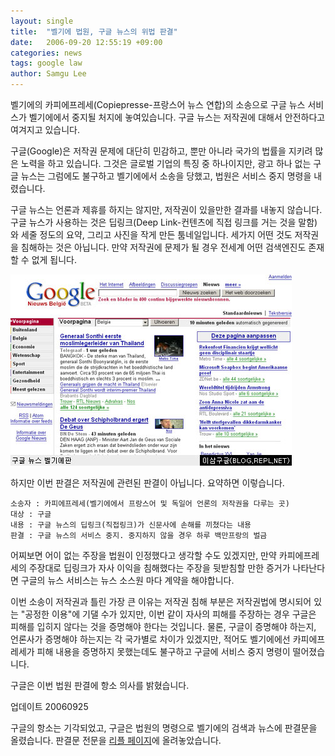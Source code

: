 ```yaml
---
layout: single
title:  "벨기에 법원, 구글 뉴스의 위법 판결"
date:   2006-09-20 12:55:19 +09:00
categories: news
tags: google law
author: Samgu Lee
---
```

벨기에의 카피에프레세(Copiepresse-프랑스어 뉴스 연합)의 소송으로 구글 뉴스 서비스가 벨기에에서 중지될 처지에 놓여있습니다. 구글 뉴스는 저작권에 대해서 안전하다고 여겨지고 있습니다.

구글(Google)은 저작권 문제에 대단히 민감하고, 뿐만 아니라 국가의 법률을 지키려 많은 노력을 하고 있습니다. 그것은 글로벌 기업의 특징 중 하나이지만, 광고 하나 없는 구글 뉴스는 그럼에도 불구하고 벨기에에서 소송을 당했고, 법원은 서비스 중지 명령을 내렸습니다.

구글 뉴스는 언론과 제휴를 하지는 않지만, 저작권이 있을만한 결과를 내놓지 않습니다. 구글 뉴스가 사용하는 것은 딥링크(Deep Link-컨텐츠에 직접 링크를 거는 것을 말함)와 세줄 정도의 요약, 그리고 사진을 작게 만든 툼네일입니다. 세가지 어떤 것도 저작권을 침해하는 것은 아닙니다. 만약 저작권에 문제가 될 경우 전세계 어떤 검색엔진도 존재할 수 없게 됩니다.

![구글 뉴스 벨기에판](/assets/google_news_belgie.jpg)

하지만 이번 판결은 저작권에 관련된 판결이 아닙니다. 요약하면 이렇습니다.

    소송자 : 카피에프레세(벨기에에서 프랑스어 및 독일어 언론의 저작권을 다루는 곳)
    대상 : 구글
    내용 : 구글 뉴스의 딥링크(직접링크)가 신문사에 손해를 끼쳤다는 내용
    판결 : 구글 뉴스의 서비스 중지. 중지하지 않을 경우 하루 백만프랑의 벌금

어찌보면 어이 없는 주장을 법원이 인정했다고 생각할 수도 있겠지만, 만약 카피에프레세의 주장대로 딥링크가 자사 이익을 침해했다는 주장을 뒷받침할 만한 증거가 나타난다면 구글의 뉴스 서비스는 뉴스 소스원 마다 계약을 해야합니다.

이번 소송이 저작권과 틀린 가장 큰 이유는 저작권 침해 부분은 저작권법에 명시되어 있는 "공정한 이용"에 기댈 수가 있지만, 이번 같이 자사의 피해를 주장하는 경우 구글은 피해를 입히지 않다는 것을 증명해야 한다는 것입니다. 물론, 구글이 증명해야 하는지, 언론사가 증명해야 하는지는 각 국가별로 차이가 있겠지만, 적어도 벨기에에선 카피에프레세가 피해 내용을 증명하지 못했는데도 불구하고 구글에 서비스 중지 명령이 떨어졌습니다.

구글은 이번 법원 판결에 항소 의사를 밝혔습니다.

업데이트 20060925

구글의 항소는 기각되었고, 구글은 법원의 명령으로 벨기에의 검색과 뉴스에 판결문을 올렸습니다. 판결문 전문을 [리플 페이지](http://pages.repl.net/belgian-judgement)에 올려놓았습니다.
